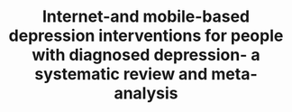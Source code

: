 --- 
abstract: '' 
authors: 
 - K Josephine
 -  L Josefine
 -  D Philipp
 -  E David
 -  B Harald
doi: '' 
featured: false 
publication: '*Journal of affective disorders*, 76' 
publication_short: '' 
publishDate: '2017-01-01' 
title: 'Internet-and mobile-based depression interventions for people with diagnosed depression- a systematic review and meta-analysis' 
url_code: '' 
url_dataset: '' 
url_pdf: '' 
url_poster: '' 
url_project: '' 
url_slides: '' 
url_source: '' 
url_video: '' 
---
